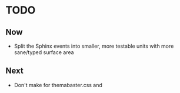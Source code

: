 # TODO

## Now

- Split the Sphinx events into smaller, more testable units with more sane/typed surface area

## Next

- Don't make <link> for themabaster.css and <script> for etc. use css_files and js_files

## Could Be Better

- Switch integration tests to use myst

- Split up `sphinx.models` into individual units

- Move `__call__` variables out and either into `__post_init__` or properties

- Have a Layout with components which don't render anything, then Themabaster simply has the `__call__` which render

    - Have a fixture, with a test, for each layout component and its props

- Stop registering Themabaster as a Sphinx extension

    - Make it a themester plugin
    
    - But allow it to do copy files as part of the Sphinx build process finishing
    
        - Perhaps by having a `sphinx_setup(app)` protocol on each plugin

- Allow arbitrary attributes on link and script

## Future

- Generate `SphinxConfig` and `HTMLConfig` directly from Sphinx, not manually plus tests

- Themester knob (default True) to scanner.scan the conf.py file for components

- Better adoption of the `view` concept

- Write a custom builder

- Local/native rewrite of `toc` and `toctree`

- htmx

    - Partial page replacement
    
    - Integrated with minx
    
    - Integration into layouts and blocks
    
    - Hashed partials

- Bring back mypy
    
## Done

- Remove `theme.conf` and any theme support in `setup`

- Move more knobs off of `ThemabasterConfig` into `SphinxHTMLConfig` plus tests
